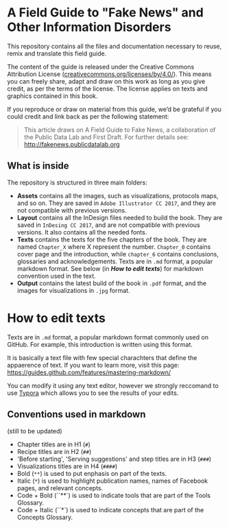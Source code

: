 # A Field Guide to "Fake News" and Other Information Disorders
This repository contains all the files and documentation necessary to reuse, remix and translate this field guide. 

The content of the guide is released under the Creative Commons Attribution License ([creativecommons.org/licenses/by/4.0/](https://creativecommons.org/licenses/by/4.0/)). This means you
can freely share, adapt and draw on this work as long as you give credit, as per the terms of the license. The license applies on texts and graphics contained in this book.

If you reproduce or draw on material from this guide, we’d be grateful if you could credit and link back as per the following
statement:

> This article draws on A Field Guide to Fake News, a collaboration of the Public Data Lab and First Draft. For further details see: http://fakenews.publicdatalab.org

## What is inside

The repository is structured in three main folders:

* **Assets** contains all the images, such as visualizations, protocols maps, and so on. They are saved in `Adobe Illustrator CC 2017`, and they are not compatible with previous versions.
* **Layout** contains all the InDesign files needed to build the book. They are saved in `InDesing CC 2017`, and are not compatible with previous versions. It also contains all the needed fonts.
* **Texts** contains the texts for the five chapters of the book. They are named `Chapter_X` where X represent the number. `Chapter_0` contains cover page and the introduction, while `chapter_6` contains conclusions, glossaries and acknowledgements. Texts are in `.md` format, a popular markdown format. See below (in ***How to edit texts***) for markdown convention used in the text.
* **Output** contains the latest build of the book in `.pdf` format, and the images for visualizations in `.jpg` format.

# How to edit texts

Texts are in `.md` format, a popular markdown format commonly used on GitHub. For example, this introduction is written using this format.

It is basically a text file with few special charachters that define the appaerence of text. If you want to learn more, visit this page: https://guides.github.com/features/mastering-markdown/

You can modify it using any text editor, however we strongly reccomand to use [Typora](https://typora.io/) which allows you to see the results of your edits.

## Conventions used in markdown

(still to be updated)

* Chapter titles are in H1 (`#`)
* Recipe titles are in H2 (`##`)
* 'Before starting', 'Serving suggestions' and step titles are in H3 (`###`)
* Visualizations titles are in H4 (`####`)
* Bold (`**`) is used to put enphasis on part of the texts.
* Italic (`*`) is used to highlight publication names, names of Facebook pages, and relevant concepts.
* Code + Bold (``**`) is used to indicate tools that are part of the Tools Glossary.
* Code + Italic (``*`) is used to indicate concepts that are part of the Concepts Glossary.
